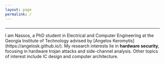 ```yaml
---
layout: page
permalink: /
---
```


<h3></h3>
<hr>
I am Nassos, a PhD student in Electrical and Computer Engineering at the Georgia Institute of Technology advised by [Angelos Keromytis](https://angelosk.github.io/). 
My research interests lie in <span class="underline"><b>hardware security</b></span>, focusing in hardware trojan attacks and side-channel analysis.
Other topics of interest include IC design and computer architecture.

<!---
#### Select publications 

{% assign selected = site.data.research.pubs | where: "selected", true %}
{% for pub in selected %}
{% if pub.image %}
{% include image.html url=pub.image caption="" height="100px" align=thumbnail %}
{% endif %}
[**{{pub.title}}**]({% if pub.internal %}{{pub.url | prepend: site.baseurl}}{% else %}{{pub.url}}{% endif %})<br />
{{pub.author}}<br />
*{{pub.conference}}* *{{pub.year}}*
<br>
{% if pub.media %}&nbsp;{% for article in pub.media %}[[{{article.name}}]({{article.url}}){:target="_blank" .sublinks}]{% endfor %}<br>{% endif %}
{% if pub.note %} {{pub.note}}
{% endif %}
{% endfor %}
-->
